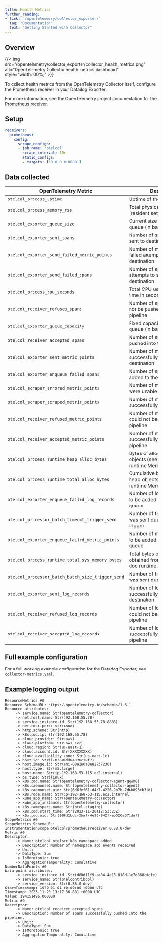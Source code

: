 ```yaml
---
title: Health Metrics
further_reading:
- link: "/opentelemetry/collector_exporter/"
  tag: "Documentation"
  text: "Getting Started with Collector"
---
```


## Overview

{{< img src="/opentelemetry/collector_exporter/collector_health_metrics.png" alt="OpenTelemetry Collector health metrics dashboard" style="width:100%;" >}}

To collect health metrics from the OpenTelemetry Collector itself, configure the [Prometheus receiver][1] in your Datadog Exporter.

For more information, see the OpenTelemetry project documentation for the [Prometheus receiver][1].

## Setup

```yaml
receivers:
  prometheus:
    config:
      scrape_configs:
      - job_name: 'otelcol'
        scrape_interval: 10s
        static_configs:
        - targets: ['0.0.0.0:8888']
```

## Data collected

| OpenTelemetry Metric | Description |
|---|---|
| `otelcol_process_uptime` | Uptime of the process |
| `otelcol_process_memory_rss` | Total physical memory (resident set size) |
| `otelcol_exporter_queue_size` | Current size of the retry queue (in batches) |
| `otelcol_exporter_sent_spans` | Number of spans successfully sent to destination |
| `otelcol_exporter_send_failed_metric_points` | Number of metric points in failed attempts to send to destination |
| `otelcol_exporter_send_failed_spans` | Number of spans in failed attempts to send to destination |
| `otelcol_process_cpu_seconds` | Total CPU user and system time in seconds |
| `otelcol_receiver_refused_spans` | Number of spans that could not be pushed into the pipeline |
| `otelcol_exporter_queue_capacity` | Fixed capacity of the retry queue (in batches) |
| `otelcol_receiver_accepted_spans` | Number of spans successfully pushed into the pipeline |
| `otelcol_exporter_sent_metric_points` | Number of metric points successfully sent to destination |
| `otelcol_exporter_enqueue_failed_spans` | Number of spans failed to be added to the sending queue |
| `otelcol_scraper_errored_metric_points` | Number of metric points that were unable to be scraped |
| `otelcol_scraper_scraped_metric_points` | Number of metric points successfully scraped |
| `otelcol_receiver_refused_metric_points` | Number of metric points that could not be pushed into the pipeline |
| `otelcol_receiver_accepted_metric_points` | Number of metric points successfully pushed into the pipeline |
| `otelcol_process_runtime_heap_alloc_bytes` | Bytes of allocated heap objects (see 'go doc runtime.MemStats.HeapAlloc') |
| `otelcol_process_runtime_total_alloc_bytes` | Cumulative bytes allocated for heap objects (see 'go doc runtime.MemStats.TotalAlloc') |
| `otelcol_exporter_enqueue_failed_log_records` | Number of log records failed to be added to the sending queue |
| `otelcol_processor_batch_timeout_trigger_send` | Number of times the batch was sent due to a timeout trigger |
| `otelcol_exporter_enqueue_failed_metric_points` | Number of metric points failed to be added to the sending queue |
| `otelcol_process_runtime_total_sys_memory_bytes` | Total bytes of memory obtained from the OS (see 'go doc runtime.MemStats.Sys') |
| `otelcol_processor_batch_batch_size_trigger_send` | Number of times the batch was sent due to a size trigger |
| `otelcol_exporter_sent_log_records` | Number of log records successfully sent to destination |
| `otelcol_receiver_refused_log_records` | Number of log records that could not be pushed into the pipeline |
| `otelcol_receiver_accepted_log_records` | Number of log records successfully pushed into the pipeline |


## Full example configuration

For a full working example configuration for the Datadog Exporter, see [`collector-metrics.yaml`][2].

## Example logging output

```
ResourceMetrics #0
Resource SchemaURL: https://opentelemetry.io/schemas/1.6.1
Resource attributes:
     -> service.name: Str(opentelemetry-collector)
     -> net.host.name: Str(192.168.55.78)
     -> service.instance.id: Str(192.168.55.78:8888)
     -> net.host.port: Str(8888)
     -> http.scheme: Str(http)
     -> k8s.pod.ip: Str(192.168.55.78)
     -> cloud.provider: Str(aws)
     -> cloud.platform: Str(aws_ec2)
     -> cloud.region: Str(us-east-1)
     -> cloud.account.id: Str(XXXXXXXXX)
     -> cloud.availability_zone: Str(us-east-1c)
     -> host.id: Str(i-0368add8e328c28f7)
     -> host.image.id: Str(ami-08a2e6a8e82737230)
     -> host.type: Str(m5.large)
     -> host.name: Str(ip-192-168-53-115.ec2.internal)
     -> os.type: Str(linux)
     -> k8s.pod.name: Str(opentelemetry-collector-agent-gqwm8)
     -> k8s.daemonset.name: Str(opentelemetry-collector-agent)
     -> k8s.daemonset.uid: Str(6d6fef61-d4c7-4226-9b7b-7d6b893cb31d)
     -> k8s.node.name: Str(ip-192-168-53-115.ec2.internal)
     -> kube_app_name: Str(opentelemetry-collector)
     -> kube_app_instance: Str(opentelemetry-collector)
     -> k8s.namespace.name: Str(otel-staging)
     -> k8s.pod.start_time: Str(2023-11-20T12:53:23Z)
     -> k8s.pod.uid: Str(988d1bdc-5baf-4e98-942f-ab026a371daf)
ScopeMetrics #0
ScopeMetrics SchemaURL: 
InstrumentationScope otelcol/prometheusreceiver 0.88.0-dev
Metric #0
Descriptor:
     -> Name: otelcol_otelsvc_k8s_namespace_added
     -> Description: Number of namespace add events received
     -> Unit: 
     -> DataType: Sum
     -> IsMonotonic: true
     -> AggregationTemporality: Cumulative
NumberDataPoints #0
Data point attributes:
     -> service_instance_id: Str(d80d11f9-aa84-4e16-818d-3e7d868c0cfe)
     -> service_name: Str(otelcontribcol)
     -> service_version: Str(0.88.0-dev)
StartTimestamp: 1970-01-01 00:00:00 +0000 UTC
Timestamp: 2023-11-20 13:17:36.881 +0000 UTC
Value: 194151496.000000
Metric #9
Descriptor:
     -> Name: otelcol_receiver_accepted_spans
     -> Description: Number of spans successfully pushed into the pipeline.
     -> Unit: 
     -> DataType: Sum
     -> IsMonotonic: true
     -> AggregationTemporality: Cumulative
```


[1]: https://github.com/open-telemetry/opentelemetry-collector-contrib/tree/main/receiver/prometheusreceiver
[2]: https://github.com/open-telemetry/opentelemetry-collector-contrib/blob/main/exporter/datadogexporter/examples/collector-metrics.yaml
